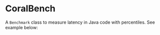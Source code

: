 # CoralBench
A <code>Benchmark</code> class to measure latency in Java code with percentiles. See example below:

